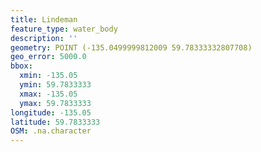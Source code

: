 ```yaml
---
title: Lindeman
feature_type: water_body
description: ''
geometry: POINT (-135.0499999812009 59.78333332807708)
geo_error: 5000.0
bbox:
  xmin: -135.05
  ymin: 59.7833333
  xmax: -135.05
  ymax: 59.7833333
longitude: -135.05
latitude: 59.7833333
OSM: .na.character
---
```

